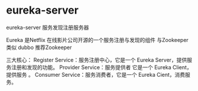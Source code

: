 # eureka-server
eureka-server  服务发现注册服务器

Eureka 是Netflix 在线影片公司开源的一个服务注册与发现的组件
与Zookeeper 类似 
dubbo 推荐Zookeeper 

三大核心：
Register Service：服务注册中心，它是一个 Eureka Server，提供服务注册和发现的功能。
Provider Service：服务提供者 它是一个 Eureka Client，提供服务 。
Consumer Service：服务消费者，它是一个 Eureka Cient，消费服务。